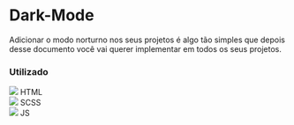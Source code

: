 # Dark-Mode
<link rel="icon" href="img/favicon.png" />

Adicionar o modo norturno nos seus projetos é algo tão simples que depois desse documento você vai querer implementar em todos os seus projetos.

### Utilizado

<img src="https://img.icons8.com/color/30/000000/sass-avatar.png"/> HTML </br>
<img src="https://img.icons8.com/color/30/000000/html-5--v1.png"/> SCSS </br>
<img src="https://img.icons8.com/color/30/000000/javascript--v2.png"/> JS </br>


